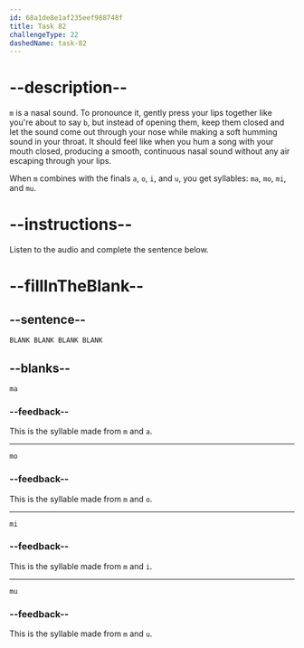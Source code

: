```yaml
---
id: 68a1de8e1af235eef988748f
title: Task 82
challengeType: 22
dashedName: task-82
---
```


<!-- (Audio) A: m, ma, mo, mi, mu -->

# --description--

`m` is a nasal sound. To pronounce it, gently press your lips together like you're about to say `b`, but instead of opening them, keep them closed and let the sound come out through your nose while making a soft humming sound in your throat. It should feel like when you hum a song with your mouth closed, producing a smooth, continuous nasal sound without any air escaping through your lips.

When `m` combines with the finals `a`, `o`, `i`, and `u`, you get syllables: `ma`, `mo`, `mi`, and `mu`.

# --instructions--

Listen to the audio and complete the sentence below.

# --fillInTheBlank--

## --sentence--

`BLANK BLANK BLANK BLANK`

## --blanks--

`ma`

### --feedback--

This is the syllable made from `m` and `a`.

---

`mo`

### --feedback--

This is the syllable made from `m` and `o`.

---

`mi`

### --feedback--

This is the syllable made from `m` and `i`.

---

`mu`

### --feedback--

This is the syllable made from `m` and `u`.
